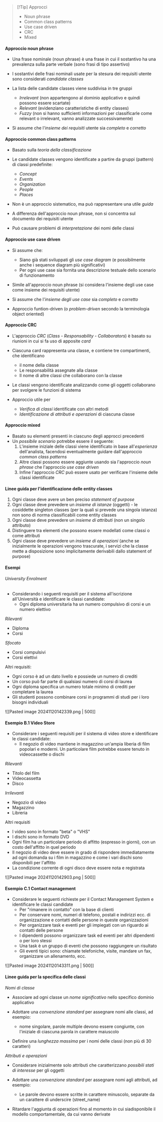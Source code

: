 >[!Tip] Approcci
>- Noun phrase
>- Common class patterns
>- Use case driven
>- CRC
>- Mixed


#### Approccio noun phrase
- Una frase nominale (noun phrase) è una frase in cui il sostantivo ha una prevalenza sulla parte verbale (sono frasi di tipo assertivo)
- I sostantivi delle frasi nominali usate per la stesura dei requisiti utente sono considerati *candidate classes*
- La lista delle candidate classes viene suddivisa in tre gruppi
	- *Irrelevant* (non appartengono al dominio applicativo e quindi possono essere scartate)
	- *Relevant* (evidenziano caratteristiche di entity classes)
	- *Fuzzy* (non si hanno sufficienti informazioni per classificarle come relevant o irrelevant, vanno analizzate successivamente)

- Si assume che l'*insieme dei requisiti* utente sia *completo* e *corretto*



#### Approccio common class patterns
- Basato sulla *teoria della classificazione*
- Le candidate classes vengono identificate a partire da gruppi (pattern) di classi predefinite:
	- *Concept*
	- *Events*
	- *Organization*
	- *People*
	- *Places*

- Non è un approccio sistematico, ma può rappresentare una utile *guida*
- A differenza dell'approccio noun phrase, non si concentra sul documento dei requisiti utente
- Può causare problemi di *interpretazione* dei nomi delle classi



#### Approccio use case driven
- Si assume che:
	- Siano già stati sviluppati gli *use case diagram* (e possibilmente anche i sequence diagram più significativi)
	- Per ogni use case sia fornita una descrizione testuale dello scenario di funzionamento

- Simile all'approccio noun phrase (si considera l'insieme degli use case come insieme dei requisiti utente)
- Si assume che l'*insieme degli use case* sia *completo* e *corretto*
- Approccio funtion-driven (o *problem-driven* secondo la terminologia object oriented)



#### Approccio CRC
- L'approccio *CRC* (*Class - Responsability - Collaborators*) è basato su riunioni in cui si fa uso di apposite *card*
- Ciascuna card rappresenta una classe, e contiene tre compartimenti, che identificano
	- il nome della classe
	- Le responsabilità assegnate alla classe
	- Il nome di altre classi che collaborano con la classe

- Le classi vengono identificate analizzando come gli oggetti collaborano per svolgere le funzioni di sistema
- Approccio utile per 
	- *Verifica di classi* identificate con altri metodi
	- *Identificazione di attributi e operazioni* di ciascuna classe



#### Approccio mixed
- Basato su elementi presenti in ciascuno degli approcci precedenti
- Un *possibile scenario* potrebbe essere il seguente:
	1) L'insieme iniziale delle classi viene identificato in base all'*esperienza* dell'analista, facendosi eventualmente guidare dall'approccio *common class patterns*
	2) Altre classi possono essere aggiunte usando sia l'approccio *noun phrase* che l'approccio *use case driven* 
	3) Infine l'approccio *CRC* può essere usato per verificare l'insieme delle classi identificate



#### Linee guida per l'identificazione delle entity classes
1) Ogni classe deve avere un ben preciso *statement of purpose*
2) Ogni classe deve prevedere un *insieme di istanze* (oggetti) - le cosiddette singleton classes (per la quali si prevede una singola istanza) non sono di norma classificabili come entity classes
3) Ogni classe deve prevedere un *insieme di attributi* (non un singolo attributo)
4) Distinguere tra elementi che possono essere modellati come classi o come attributi
5) Ogni classe deve prevedere un *insieme di operazioni* (anche se inizialmente le operazioni vengono trascurate, i servizi che la classe mette a disposizione sono implicitamente derivabili dallo statement of purpose)


#### Esempi 
###### University Enrolment
- Considerando i seguenti requisiti per il sistema all'iscrizione all'Università e identificare le classi candidate:
	- Ogni diploma universitaria ha un numero compulsivo di corsi e un numero elettivo

*Rilevanti*
- Diploma
- Corsi

*Sfocato*
- Corsi compulsivi 
- Corsi elettivi

Altri requisiti:
- Ogni corso è ad un dato livello e possiede un numero di crediti 
- Un corso può far parte di qualsiasi numero di corsi di laurea
- Ogni diploma specifica un numero totale minimo di crediti per completare la laurea
- Gli studenti possono combinare corsi in programmi di studi per i loro bisogni individuali 

![[Pasted image 20241120142339.png | 500]]



#### Esempio B.1 Video Store
- Considerare i seguenti requisiti per il sistema di video store e identificare le classi candidate:
	- Il negozio di video mantiene in magazzino un'ampia liberia di film popolari e moderni. Un particolare film potrebbe essere tenuto in videocassette o dischi

*Rilevanti*
- Titolo del film
- Videocassetta
- Disco

*Irrilevanti*
- Negozio di video
- Magazzino
- Libreria


Altri requisiti 
- I video sono in formato "beta" o "VHS"
- I dischi sono in formato DVD
- Ogni film ha un particolare periodo di affitto (espresso in giorni), con un costo dell'affitto in quel periodo
- Il negozio di video deve essere in grado di rispondere immediatamente ad ogni domanda su i film in magazzino e come i vari dischi sono disponibili per l'affitto
- La condizione corrente di ogni disco deve essere nota e registrata


![[Pasted image 20241120142903.png | 500]]


#### Esempio C.1 Contact management
- Considerare le seguenti richieste per il Contact Management System e identificare le classi candidate
	- Per "rimanere in contatto" con la base di clienti
	- Per conservare nomi, numeri di telefono, postali e indirizzi ecc. di organizzazione e contatti delle persone in queste organizzazioni
	- Per organizzare task e eventi per gli impiegati con un riguardo ai contatti delle persone
	- I dipendenti possono organizzare task ed eventi per altri dipendenti o per loro stessi
	- Una task è un gruppo di eventi che possono raggiungere un risultato
	- Gli eventi tipici sono: chiamate telefoniche, visite, mandare un fax, organizzare un allenamento, ecc.


![[Pasted image 20241120143311.png | 500]]


#### Linee guida per la specifica delle classi
*Nomi di classe*
- Associare ad ogni classe un *nome significativo* nello specifico dominio applicativo
- Adottare una *convenzione standard* per assegnare nomi alle classi, ad esempio:
	- nome singolare, parole multiple devono essere congiunte, con l'iniziale di ciascuna parola in carattere maiuscolo

- Definire una *lunghezza massima* per i nomi delle classi (non più di 30 caratteri)

*Attributi e operazioni*
- Considerare inizialmente solo attributi che caratterizzano *possibili stati di interesse* per gli oggetti
- Adottare una *convenzione standard* per assegnare nomi agli attributi, ad esempio:
	- Le parole devono essere scritte in carattere minuscolo, separate da un carattere di underscire (street_name)

- Ritardare l'aggiunta di operazioni fino al momento in cui siadisponibile il modello comportamentale, da cui vanno derivate


